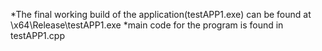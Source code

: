 *The final working build of the application(testAPP1.exe) can be found at \x64\Release\testAPP1.exe
*main code for the program is found in testAPP1.cpp
